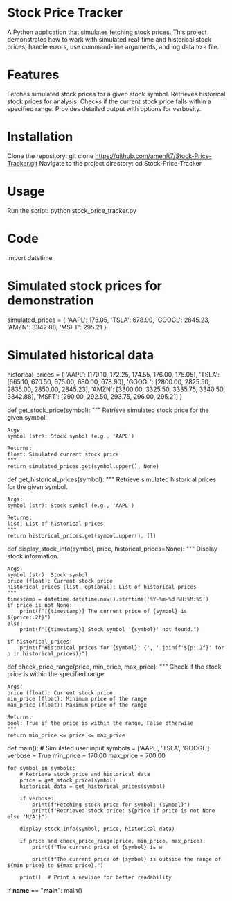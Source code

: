 # Stock Price Tracker
A Python application that simulates fetching stock prices. This project demonstrates how to work with simulated real-time and historical stock prices, handle errors, use command-line arguments, and log data to a file.

# Features
Fetches simulated stock prices for a given stock symbol.
Retrieves historical stock prices for analysis.
Checks if the current stock price falls within a specified range.
Provides detailed output with options for verbosity.

# Installation
Clone the repository:
git clone https://github.com/amenft7/Stock-Price-Tracker.git
Navigate to the project directory:
cd Stock-Price-Tracker
# Usage
Run the script:
python stock_price_tracker.py

# Code
import datetime

# Simulated stock prices for demonstration
simulated_prices = {
    'AAPL': 175.05,
    'TSLA': 678.90,
    'GOOGL': 2845.23,
    'AMZN': 3342.88,
    'MSFT': 295.21
}

# Simulated historical data
historical_prices = {
    'AAPL': [170.10, 172.25, 174.55, 176.00, 175.05],
    'TSLA': [665.10, 670.50, 675.00, 680.00, 678.90],
    'GOOGL': [2800.00, 2825.50, 2835.00, 2850.00, 2845.23],
    'AMZN': [3300.00, 3325.50, 3335.75, 3340.50, 3342.88],
    'MSFT': [290.00, 292.50, 293.75, 296.00, 295.21]
}

def get_stock_price(symbol):
    """
    Retrieve simulated stock price for the given symbol.

    Args:
    symbol (str): Stock symbol (e.g., 'AAPL')

    Returns:
    float: Simulated current stock price
    """
    return simulated_prices.get(symbol.upper(), None)

def get_historical_prices(symbol):
    """
    Retrieve simulated historical prices for the given symbol.

    Args:
    symbol (str): Stock symbol (e.g., 'AAPL')

    Returns:
    list: List of historical prices
    """
    return historical_prices.get(symbol.upper(), [])

def display_stock_info(symbol, price, historical_prices=None):
    """
    Display stock information.

    Args:
    symbol (str): Stock symbol
    price (float): Current stock price
    historical_prices (list, optional): List of historical prices
    """
    timestamp = datetime.datetime.now().strftime('%Y-%m-%d %H:%M:%S')
    if price is not None:
        print(f"[{timestamp}] The current price of {symbol} is ${price:.2f}")
    else:
        print(f"[{timestamp}] Stock symbol '{symbol}' not found.")

    if historical_prices:
        print(f"Historical prices for {symbol}: {', '.join(f'${p:.2f}' for p in historical_prices)}")

def check_price_range(price, min_price, max_price):
    """
    Check if the stock price is within the specified range.

    Args:
    price (float): Current stock price
    min_price (float): Minimum price of the range
    max_price (float): Maximum price of the range

    Returns:
    bool: True if the price is within the range, False otherwise
    """
    return min_price <= price <= max_price

def main():
    # Simulated user input
    symbols = ['AAPL', 'TSLA', 'GOOGL']
    verbose = True
    min_price = 170.00
    max_price = 700.00

    for symbol in symbols:
        # Retrieve stock price and historical data
        price = get_stock_price(symbol)
        historical_data = get_historical_prices(symbol)
        
        if verbose:
            print(f"Fetching stock price for symbol: {symbol}")
            print(f"Retrieved stock price: ${price if price is not None else 'N/A'}")
        
        display_stock_info(symbol, price, historical_data)
        
        if price and check_price_range(price, min_price, max_price):
            print(f"The current price of {symbol} is w

            print(f"The current price of {symbol} is outside the range of ${min_price} to ${max_price}.")
        
        print()  # Print a newline for better readability

if __name__ == "__main__":
    main()

